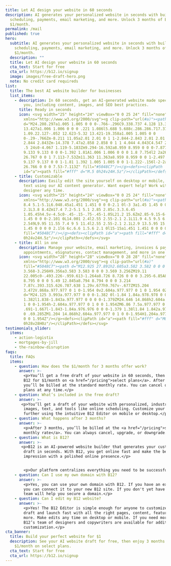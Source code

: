 ```yaml
---
title: Let AI design your website in 60 seconds
description: AI generates your personalized website in seconds with built-in
  scheduling, payments, email marketing, and more. Unlock 3 months of B12 for
  $1/month.
permalink: /mail
published: true
hero:
  subtitle: AI generates your personalized website in seconds with built-in
    scheduling, payments, email marketing, and more. Unlock 3 months of B12 for
    $1/month.
  description: ""
  title: Let AI design your website in 60 seconds
  cta_text: Start for free
  cta_url: https://b12.io/signup
  image: images/free-draft-hero.png
  note: No credit card requireds
list:
  title: The best AI website builder for businesses
  list_items:
    - description: In 60 seconds, get an AI-generated website made specifically for
        you, including content, images, and SEO best practices.
      title: Ready in seconds
      icon: <svg width="25" height="24" viewBox="0 0 25 24" fill="none"
        xmlns="http://www.w3.org/2000/svg"><g clip-path="url(#a)"><path
        d="M24.208.297a1.005 1.005 0 0 0-.766-.296C9.338.737 4.128 13.301 4.078
        13.427a1.006 1.006 0 0 0 .221 1.086l5.688 5.688c.286.286.717.373
        1.09.22.127-.052 12.623-5.32 13.421-19.358a1.005 1.005 0 0
        0-.29-.766Zm-8.211 11.05a2.01 2.01 0 1 1-2.844-2.843 2.01 2.01 0 0 1
        2.844 2.843Zm-14.378 7.47a2.858 2.858 0 1 1 4.044 4.043C4.547 23.98.5 24
        .5 24s0-4.067 1.119-5.183Zm9.294-16.592a8.959 8.959 0 0 0-7.877 2.497
        9.133 9.133 0 0 0-1.392 1.81A1.006 1.006 0 0 0 1.8 7.754l2 2a26.767
        26.767 0 0 1 7.113-7.53Zm11.363 11.363a8.959 8.959 0 0 1-2.497 7.877
        9.137 9.137 0 0 1-1.81 1.392 1.005 1.005 0 0 1-1.222-.156l-2-2a26.766
        26.766 0 0 0 7.53-7.113Z" fill="#5048C7"/></g><defs><clipPath
        id="a"><path fill="#fff" d="M.5 0h24v24H.5z"/></clipPath></defs></svg>
    - title: Customizable
      description: Easily edit the site yourself on desktop or mobile, and draft new
        text using our AI content generator. Want expert help? Work with a B12
        designer any time.
      icon: <svg width="25" height="24" viewBox="0 0 25 24" fill="none"
        xmlns="http://www.w3.org/2000/svg"><g clip-path="url(#a)"><path d="m3.8
        8.4 5.1-5.1L6.048.45a1.451 1.451 0 0 0-2.1 0l-3 3a1.45 1.45 0 0 0 0
        2.1L3.8 8.4Zm17.4 7.2-5.1 5.1 2.85 2.85c.3.3.6.45
        1.05.45h4.5v-4.5c0-.45-.15-.75-.45-1.05L21.2 15.6Zm2.85-9.15-6-6a1.45
        1.45 0 0 0-2.101 0L14.001 2.4l2.55 2.55-2.1 2.1L11.9 4.5 9.5 6.9l2.55
        2.549L9.95 11.55 7.4 9 5 11.4l2.55 2.55-2.1 2.1L2.9 13.5.95 15.45a1.45
        1.45 0 0 0 0 2.1l6 6c.6.6 1.5.6 2.1 0l15-15a1.451 1.451 0 0 0 0-2.1Z"
        fill="#5048C7"/></g><defs><clipPath id="a"><path fill="#fff" d="M.5
        0h24v24H.5z"/></clipPath></defs></svg>
    - title: All in one
      description: Manage your website, email marketing, invoices & payments,
        appointments, eSignatures, contact management, and more in one place.
      icon: <svg width="28" height="28" viewBox="0 0 28 28" fill="none"
        xmlns="http://www.w3.org/2000/svg"><g clip-path="url(#a)"
        fill="#5048C7"><path d="M12.925 27.891h2.605a3.582 3.582 0 0 0
        3.568-3.256H9.356a3.583 3.583 0 0 0 3.569 3.256ZM19.11
        22.005c0-.493.226-.959.613-1.264a8.726 8.726 0 0 0 3.295-6.85A8.795
        8.795 0 0 0 5.49 12.845a8.794 8.794 0 0 0 3.214
        7.87c.393.315.626.787.638 1.29v.677h9.767v-.677ZM15.204
        3.472V.868a.977.977 0 1 0-1.954 0v2.604a.977.977 0 1 0 1.954 0Z"/><path
        d="M24.125 3.993a.977.977 0 0 0-1.382 0l-1.84 1.84a.978.978 0 0 0 1.383
        1.382l1.838-1.843a.977.977 0 0 0 0-1.379ZM24.646 14.868h2.604a.977.977 0
        1 0 0-1.954h-2.604a.977.977 0 1 0 0 1.954ZM6.86 7.5a.977.977 0 0 0
        .691-1.667l-1.843-1.84a.976.976 0 0 0-1.379 1.38l1.84 1.842a.973.973 0 0
        0 .69.285ZM1.204 14.868h2.604a.977.977 0 1 0 0-1.954H1.204a.977.977 0 1
        0 0 1.954Z"/></g><defs><clipPath id="a"><path fill="#fff" d="M0
        0h28v28H0z"/></clipPath></defs></svg>
testimonials_slider:
  items:
    - action-logistix
    - mortgages-by-jill
    - the-rainbow-disruption
faqs:
  title: FAQs
  items:
    - question: How does the $1/month for 3 months offer work?
      answer: >-
        <p>You’ll get a free draft of your website in 60 seconds, then 3 months of
        B12 for $1/month on <a href="/pricing">select plans</a>. After 3 months,
        you’ll be billed at the standard monthly rate. You can cancel or change
        plans at any time.</p>
    - question: What’s included in the free draft?
      answer: >-
       <p>You’ll get a draft of your website with personalized, industry-specific
        images, text, and tools like online scheduling. Customize your draft
        further using the intuitive B12 Editor on mobile or desktop.</p>
    - question: What happens after 3 months?
      answer: >-
        <p>After 3 months, you’ll be billed at the <a href="/pricing">standard
        monthly rate</a>. You can always cancel, upgrade, or downgrade.</p>
    - question: What is B12?
      answer: >-
       <p>B12 is an AI-powered website builder that generates your customizable
        draft in seconds. With B12, you get online fast and make the best first
        impression with a polished online presence.</p>


        <p>Our platform centralizes everything you need to be successful online — email marketing, online scheduling, invoicing, and more to engage clients and get paid. All aspects of your online presence, including email templates, contracts, and client forms, automatically match your website for a cohesive experience.</p>
    - question: Can I use my own domain with B12?
      answer: >-
        <p>Yes, you can use your own domain with B12. If you have an existing one,
        you can connect it to your new B12 site. If you don't yet have one, our
        team will help you secure a domain.</p>
    - question: Can I edit my B12 website?
      answer: >-
        <p>Yes! The B12 Editor is simple enough for anyone to customize their AI
        draft and launch fast with all the right pages, content, features, and
        more. Make edits any time on desktop or mobile. If you need more help,
        B12’s team of designers and copywriters are available for additional
        customization.</p>
cta_banner:
  title: Build your perfect website for $1
  description: See your AI website draft for free, then enjoy 3 months of B12 for
    $1/month on select plans.
  cta_text: Start for free
  cta_url: https://b12.io/signup
---
```

